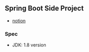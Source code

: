 
## Spring Boot Side Project

- [notion](https://www.notion.so/Spring-Boot-e839430529ae441abb829c7355cdfbe2)

### Spec

- JDK: 1.8 version
